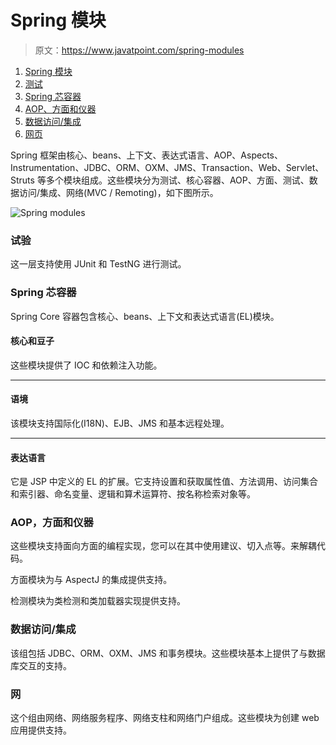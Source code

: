 # Spring 模块

> 原文：<https://www.javatpoint.com/spring-modules>

1.  [Spring 模块](#)
2.  [测试](#sptest)
3.  [Spring 芯容器](#spcore)
4.  [AOP、方面和仪器](#spaop)
5.  [数据访问/集成](#spda)
6.  [网页](#spweb)

Spring 框架由核心、beans、上下文、表达式语言、AOP、Aspects、Instrumentation、JDBC、ORM、OXM、JMS、Transaction、Web、Servlet、Struts 等多个模块组成。这些模块分为测试、核心容器、AOP、方面、测试、数据访问/集成、网络(MVC / Remoting)，如下图所示。

![Spring modules](../img/80033fb287cbb62209e95335f2f8f3a9.png)

### 试验

这一层支持使用 JUnit 和 TestNG 进行测试。

### Spring 芯容器

Spring Core 容器包含核心、beans、上下文和表达式语言(EL)模块。

#### 核心和豆子

这些模块提供了 IOC 和依赖注入功能。

* * *

#### 语境

该模块支持国际化(I18N)、EJB、JMS 和基本远程处理。

* * *

#### 表达语言

它是 JSP 中定义的 EL 的扩展。它支持设置和获取属性值、方法调用、访问集合和索引器、命名变量、逻辑和算术运算符、按名称检索对象等。

### AOP，方面和仪器

这些模块支持面向方面的编程实现，您可以在其中使用建议、切入点等。来解耦代码。

方面模块为与 AspectJ 的集成提供支持。

检测模块为类检测和类加载器实现提供支持。

### 数据访问/集成

该组包括 JDBC、ORM、OXM、JMS 和事务模块。这些模块基本上提供了与数据库交互的支持。

### 网

这个组由网络、网络服务程序、网络支柱和网络门户组成。这些模块为创建 web 应用提供支持。